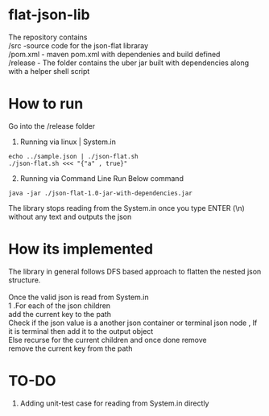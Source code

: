# flat-json-lib
The repository contains <br />
/src -source code for the json-flat libraray<br />
/pom.xml - maven pom.xml with dependenies and build defined<br />
/release - The folder contains the uber jar built with dependencies along with a helper shell script<br />

# How to run
Go into the /release folder
1. Running via linux | System.in
```
echo ../sample.json | ./json-flat.sh 
./json-flat.sh <<< "{"a" , true}"
```
2. Running via Command Line
Run Below command
```
java -jar ./json-flat-1.0-jar-with-dependencies.jar
```
The library stops reading from the System.in once you type ENTER (\n) without any text and outputs the json

# How its implemented

The library in general follows DFS based approach to flatten the nested json structure. <br />  
Once the valid json is read from System.in  <br /> 
 1 .For each of the json children <br /> 
      add the current key to the path <br /> 
			  Check if the json value is a another json container or terminal json node , 
			  If it is terminal then add it to the output object<br />
				Else recurse for the current children and once done remove<br /> 
			remove the current key from the path

# TO-DO
1. Adding  unit-test case for reading from System.in directly
